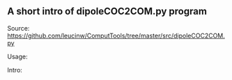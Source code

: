## A short intro of dipoleCOC2COM.py program
Source: https://github.com/leucinw/ComputTools/tree/master/src/dipoleCOC2COM.py

Usage:

Intro:

